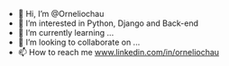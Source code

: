 - 👋 Hi, I’m @Orneliochau
- 👀 I’m interested in Python, Django and Back-end
- 🌱 I’m currently learning ...
- 💞️ I’m looking to collaborate on ...
- 📫 How to reach me www.linkedin.com/in/orneliochau


